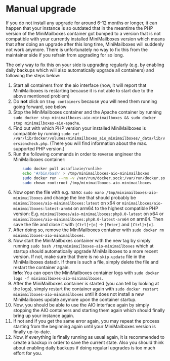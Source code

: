 # Manual upgrade

If you do not install any upgrade for around 6-12 months or longer, it can happen that your instance is so outdated that in the meantime the PHP version of the MiniMailboxes container got bumped to a version that is not compatible with your currently installed MiniMailboxes version which means that after doing an upgrade after this long time, MiniMailboxes will suddenly not work anymore. There is unfortunately no way to fix this from the maintainer side if you refrain from upgrading for so long.

The only way to fix this on your side is upgrading regularly (e.g. by enabling daily backups which will also automatically upgrade all containers) and following the steps below:

1. Start all containers from the aio interface (now, it will report that MiniMailboxes is restarting because it is not able to start due to the above mentioned problem)
1. Do **not** click on `Stop containers` because you will need them running going forward, see below
1. Stop the MiniMailboxes container and the Apache container by running `sudo docker stop minimailboxes-aio-minimailboxes && sudo docker stop minimailboxes-aio-apache`.
1. Find out with which PHP version your installed MiniMailboxes is compatible by running `sudo cat /var/lib/docker/volumes/minimailboxes_aio_minimailboxes/_data/lib/versioncheck.php`. (There you will find information about the max. supported PHP version.)
1. Run the following commands in order to reverse engineer the MiniMailboxes container:
    ```bash
        sudo docker pull assaflavie/runlike
        echo '#/bin/bash' > /tmp/minimailboxes-aio-minimailboxes
        sudo docker run --rm -v /var/run/docker.sock:/var/run/docker.sock assaflavie/runlike -p minimailboxes-aio-minimailboxes >> /tmp/minimailboxes-aio-minimailboxes
        sudo chown root:root /tmp/minimailboxes-aio-minimailboxes
    ```
1. Now open the file with e.g. nano: `sudo nano /tmp/minimailboxes-aio-minimailboxes` and change the line that should probably be `minimailboxes/aio-minimailboxes:latest` on x64 or `minimailboxes/aio-minimailboxes:latest-arm64` on arm64 to the highest compatible PHP version: E.g. `minimailboxes/aio-minimailboxes:php8.0-latest` on x64 or `minimailboxes/aio-minimailboxes:php8.0-latest-arm64` on arm64. Then save the file and close it with `[Ctrl]+[o]` -> `[Enter]` and `[Ctrl]+[x]`.
1. After doing so, remove the MiniMailboxes container with `sudo docker rm minimailboxes-aio-minimailboxes`.
1. Now start the MiniMailboxes container with the new tag by simply running `sudo bash /tmp/minimailboxes-aio-minimailboxes` which at startup should automatically upgrade MiniMailboxes to a more recent version. If not, make sure that there is no `skip.update` file in the MiniMailboxes datadir. If there is such a file, simply delete the file and restart the container again.<br>
**Info**: You can open the MiniMailboxes container logs with `sudo docker logs -f minimailboxes-aio-minimailboxes`.
1. After the MiniMailboxes container is started (you can tell by looking at the logs), simply restart the container again with `sudo docker restart minimailboxes-aio-minimailboxes` until it does not install a new MiniMailboxes update anymore upon the container startup.
1. Now, you should be able to use the AIO interface again by simply stopping the AIO containers and starting them again which should finally bring up your instance again.
1. If not and if you get the same error again, you may repeat the process starting from the beginning again until your MiniMailboxes version is finally up-to-date.
1. Now, if everything is finally running as usual again, it is recommended to create a backup in order to save the current state. Also you should think about enabling daily backups if doing regularl upgrades is too much effort for you.

